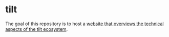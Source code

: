 # tilt

The goal of this repository is to host a [website that overviews the technical aspects of the tilt ecosystem]([url](https://2degreesinvesting.github.io/tilt/)).

